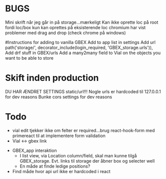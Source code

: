 # BUGS
Mini skrift når jeg går in på storage...mærkeligt
Kan ikke oprette loc på root fordi loc/box kun kan oprettes på eksisterende loc
chromium har vist problemer med drag and drop (check chrome på windows)

#Instructions for adding to vanilla GBEX
Add to app list in settings
Add url path('storage/', decorator_include(login_required, 'GBEX_storage.urls')),
Add drf stuff in GBEX/urls
Add a many2many field to Vial on the objects you want to be able to store


# Skift inden production
  DU HAR ÆNDRET SETTINGS static/url!!!
  Nogle urls er hardcoded til 127.0.0.1 for dev reasons
  Bunke cors settings for dev reasons


# Todo
 - vial edit tjekker ikke om felter er required...brug react-hook-form med primereact til at implementere form validation
 - Vial <-> gbex link
* GBEX_app interaktion
  * I list view, via Location column/field, skal man kunne tilgå GBEX_storage. Evt. links til storage der åbner box og selecter well
  * En måde at finde ledige positions?
* Find måde hvor api url ikke er hardcoded i react